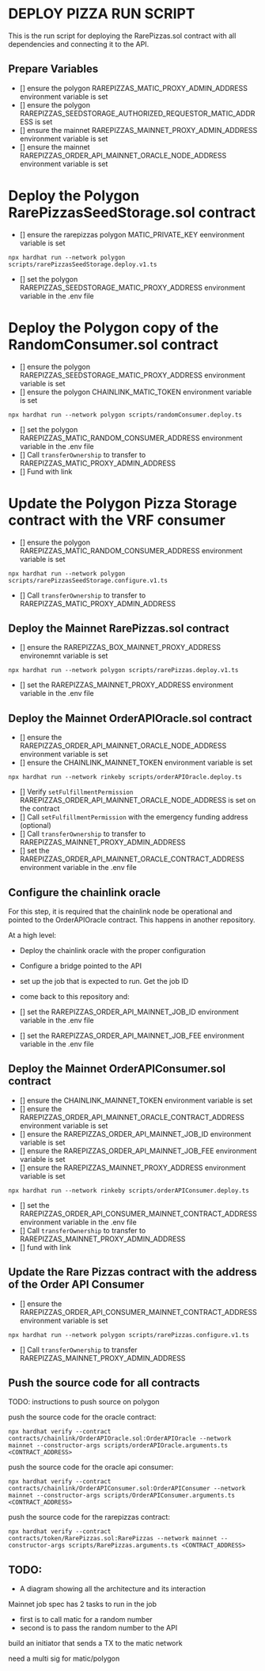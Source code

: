 # DEPLOY PIZZA RUN SCRIPT

This is the run script for deploying the RarePizzas.sol contract with all dependencies and connecting it to the API.

## Prepare Variables

- [] ensure the polygon RAREPIZZAS_MATIC_PROXY_ADMIN_ADDRESS environment variable is set
- [] ensure the polygon RAREPIZZAS_SEEDSTORAGE_AUTHORIZED_REQUESTOR_MATIC_ADDRESS is set
- [] ensure the mainnet RAREPIZZAS_MAINNET_PROXY_ADMIN_ADDRESS environment variable is set
- [] ensure the mainnet RAREPIZZAS_ORDER_API_MAINNET_ORACLE_NODE_ADDRESS environment variable is set

# Deploy the Polygon RarePizzasSeedStorage.sol contract

- [] ensure the rarepizzas polygon MATIC_PRIVATE_KEY eenvironment variable is set

`npx hardhat run --network polygon scripts/rarePizzasSeedStorage.deploy.v1.ts`

- [] set the polygon RAREPIZZAS_SEEDSTORAGE_MATIC_PROXY_ADDRESS environment variable in the .env file

# Deploy the Polygon copy of the RandomConsumer.sol contract

- [] ensure the polygon RAREPIZZAS_SEEDSTORAGE_MATIC_PROXY_ADDRESS environment variable is set
- [] ensure the polygon CHAINLINK_MATIC_TOKEN environment variable is set

`npx hardhat run --network polygon scripts/randomConsumer.deploy.ts`

- [] set the polygon RAREPIZZAS_MATIC_RANDOM_CONSUMER_ADDRESS environment variable in the .env file
- [] Call `transferOwnership` to transfer to RAREPIZZAS_MATIC_PROXY_ADMIN_ADDRESS
- [] Fund with link

# Update the Polygon Pizza Storage contract with the VRF consumer

- [] ensure the polygon RAREPIZZAS_MATIC_RANDOM_CONSUMER_ADDRESS environment variable is set

`npx hardhat run --network polygon scripts/rarePizzasSeedStorage.configure.v1.ts`

- [] Call `transferOwnership` to transfer to RAREPIZZAS_MATIC_PROXY_ADMIN_ADDRESS

## Deploy the Mainnet RarePizzas.sol contract

- [] ensure the RAREPIZZAS_BOX_MAINNET_PROXY_ADDRESS environemnt variable is set

`npx hardhat run --network polygon scripts/rarePizzas.deploy.v1.ts`

- [] set the RAREPIZZAS_MAINNET_PROXY_ADDRESS environment variable in the .env file

## Deploy the Mainnet OrderAPIOracle.sol contract

- [] ensure the RAREPIZZAS_ORDER_API_MAINNET_ORACLE_NODE_ADDRESS environment variable is set
- [] ensure the CHAINLINK_MAINNET_TOKEN environment variable is set

`npx hardhat run --network rinkeby scripts/orderAPIOracle.deploy.ts`

- [] Verify `setFulfillmentPermission` RAREPIZZAS_ORDER_API_MAINNET_ORACLE_NODE_ADDRESS is set on the contract
- [] Call `setFulfillmentPermission` with the emergency funding address (optional)
- [] Call `transferOwnership` to transfer to RAREPIZZAS_MAINNET_PROXY_ADMIN_ADDRESS
- [] set the RAREPIZZAS_ORDER_API_MAINNET_ORACLE_CONTRACT_ADDRESS environment variable in the .env file

## Configure the chainlink oracle

For this step, it is required that the chainlink node be operational and pointed to the OrderAPIOracle contract.  This happens in another repository.

At a high level:
- Deploy the chainlink oracle with the proper configuration
- Configure a bridge pointed to the API
- set up the job that is expected to run.  Get the job ID
- come back to this repository and:

- [] set the RAREPIZZAS_ORDER_API_MAINNET_JOB_ID environment variable in the .env file
- [] set the RAREPIZZAS_ORDER_API_MAINNET_JOB_FEE environment variable in the .env file

## Deploy the Mainnet OrderAPIConsumer.sol contract

- [] ensure the CHAINLINK_MAINNET_TOKEN environment variable is set
- [] ensure the RAREPIZZAS_ORDER_API_MAINNET_ORACLE_CONTRACT_ADDRESS environment variable is set
- [] ensure the RAREPIZZAS_ORDER_API_MAINNET_JOB_ID environment variable is set
- [] ensure the RAREPIZZAS_ORDER_API_MAINNET_JOB_FEE environment variable is set
- [] ensure the RAREPIZZAS_MAINNET_PROXY_ADDRESS environment variable is set

`npx hardhat run --network rinkeby scripts/orderAPIConsumer.deploy.ts`

- [] set the RAREPIZZAS_ORDER_API_CONSUMER_MAINNET_CONTRACT_ADDRESS environment variable in the .env file
- [] Call `transferOwnership` to transfer to RAREPIZZAS_MAINNET_PROXY_ADMIN_ADDRESS
- [] fund with link

## Update the Rare Pizzas contract with the address of the Order API Consumer

- [] ensure the RAREPIZZAS_ORDER_API_CONSUMER_MAINNET_CONTRACT_ADDRESS environment variable is set

`npx hardhat run --network polygon scripts/rarePizzas.configure.v1.ts`

- [] Call `transferOwnership` to transfer RAREPIZZAS_MAINNET_PROXY_ADMIN_ADDRESS

## Push the source code for all contracts

TODO: instructions to push source on polygon

push the source code for the oracle contract:

`npx hardhat verify --contract contracts/chainlink/OrderAPIOracle.sol:OrderAPIOracle --network mainnet --constructor-args scripts/orderAPIOracle.arguments.ts <CONTRACT_ADDRESS>`

push the source code for the oracle api consumer:

`npx hardhat verify --contract contracts/chainlink/OrderAPIConsumer.sol:OrderAPIConsumer --network mainnet --constructor-args scripts/OrderAPIConsumer.arguments.ts <CONTRACT_ADDRESS>`

push the source code for the rarepizzas contract:

`npx hardhat verify --contract contracts/token/RarePizzas.sol:RarePizzas --network mainnet --constructor-args scripts/RarePizzas.arguments.ts <CONTRACT_ADDRESS>` 


## TODO:

- A diagram showing all the architecture and its interaction

Mainnet job spec has 2 tasks to run in the job
- first is to call matic for a random number
- second is to pass the random number to the API

build an initiator that sends a TX to the matic network


need a multi sig for matic/polygon
